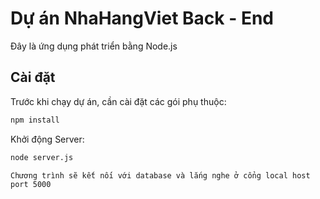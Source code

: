 # Dự án NhaHangViet Back - End

Đây là ứng dụng phát triển bằng Node.js

## Cài đặt

Trước khi chạy dự án, cần cài đặt các gói phụ thuộc:

```bash
npm install
```

Khởi động Server:

```bash
node server.js

```

```
Chương trình sẽ kết nối với database và lắng nghe ở cổng local host port 5000
```
